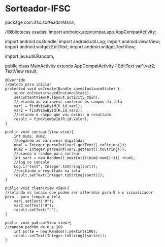 # Sorteador-IFSC

package com.ifsc.sorteadorMaria;

//Bibliotecas usadas:
import androidx.appcompat.app.AppCompatActivity;

import android.os.Bundle;
import android.util.Log;
import android.view.View;
import android.widget.EditText;
import android.widget.TextView;

import java.util.Random;

public class MainActivity extends AppCompatActivity {
    EditText var1,var2;
    TextView result;

    @Override
    //metodo para iniciar
    protected void onCreate(Bundle savedInstanceState) {
        super.onCreate(savedInstanceState);
        setContentView(R.layout.activity_main);
        //setando as variaveis conforme os campos da tela
        var1 = findViewById(R.id.var1);
        var2 = findViewById(R.id.var2);
        //setando o campo que vai exibir o resultado
        result = findViewById(R.id.Valor);
    }

    public void sortear(View view){
        int num1, num2;
        //pegando as variaveis digitadas
        num1 = Integer.parseInt(var1.getText().toString());
        num2 = Integer.parseInt(var2.getText().toString());
        //usando o random para sortear
        int sort = new Random().nextInt(((num2-num1)+1)) +num1;
        //log no console
        Log.i("test", Integer.toString(sort));
        //exibindo o resultado na tela
        result.setText(Integer.toString((sort)));
    }

    public void clean(View view){
    //setando os locais que podem ser alterados para 0 e o visualizador para - para limpar a tela
        var1.setText("0");
        var2.setText("0");
        result.setText("-");
    }

    public void padrao(View view){
    //random padrão de 0 a 100
        int sorte = new Random().nextInt(100);
        result.setText(Integer.toString((sorte)));
    }
